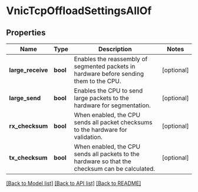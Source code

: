 # VnicTcpOffloadSettingsAllOf

## Properties
Name | Type | Description | Notes
------------ | ------------- | ------------- | -------------
**large_receive** | **bool** | Enables the reassembly of segmented packets in hardware before sending them to the CPU.   | [optional] 
**large_send** | **bool** | Enables the CPU to send large packets to the hardware for segmentation.   | [optional] 
**rx_checksum** | **bool** | When enabled, the CPU sends all packet checksums to the hardware for validation.   | [optional] 
**tx_checksum** | **bool** | When enabled, the CPU sends all packets to the hardware so that the checksum can be calculated.    | [optional] 

[[Back to Model list]](../README.md#documentation-for-models) [[Back to API list]](../README.md#documentation-for-api-endpoints) [[Back to README]](../README.md)


